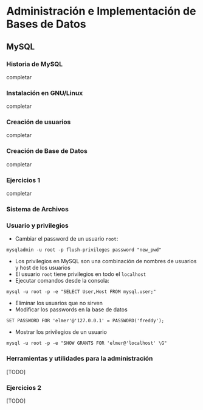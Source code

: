 # Administración e Implementación de Bases de Datos

## MySQL

### Historia de MySQL

completar

### Instalación en GNU/Linux

completar

### Creación de usuarios

completar

### Creación de Base de Datos

completar

### Ejercicios 1

completar

### Sistema de Archivos



### Usuario y privilegios

* Cambiar el password de un usuario `root`:

```console
mysqladmin -u root -p flush-privileges password "new_pwd"
```

* Los privilegios en MySQL son una combinación de nombres de usuarios y host de los usuarios
* El usuario `root` tiene privilegios en todo el `localhost`
* Ejecutar comandos desde la consola:

```console
mysql -u root -p -e "SELECT User,Host FROM mysql.user;"
```

* Eliminar los usuarios que no sirven
* Modificar los passwords en la base de datos

```console
SET PASSWORD FOR 'elmer'@'127.0.0.1' = PASSWORD('freddy');
```

* Mostrar los privilegios de un usuario

```console
mysql -u root -p -e "SHOW GRANTS FOR 'elmer@'localhost' \G"
```

### Herramientas y utilidades para la administración

[TODO]

### Ejercicios 2

[TODO]
